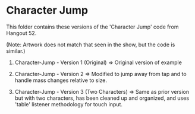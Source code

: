Character Jump
============
This folder contains these versions of the 'Character Jump' code from Hangout 52.

(Note: Artwork does not match that seen in the show, but the code is similar.)

1. Character-Jump - Version 1 (Original) => Original version of example

2. Character-Jump - Version 2 => Modified to jump away from tap and to handle mass changes relative to size.

3. Character-Jump - Version 3 (Two Characters) => Same as prior version but with two characters, has been cleaned up and organized, and uses 'table' listener methodology for touch input.